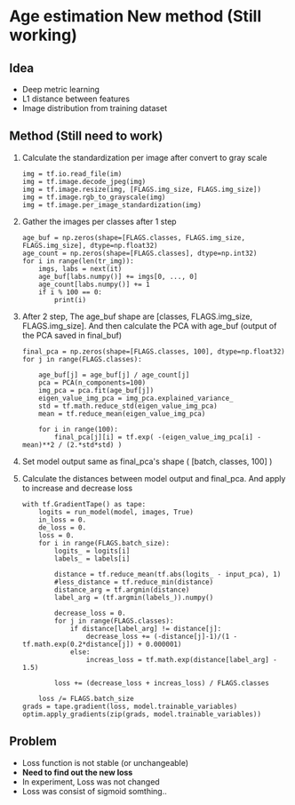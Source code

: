 # Age estimation New method (Still working)

## Idea

* Deep metric learning
* L1 distance between features
* Image distribution from training dataset

## Method (Still need to work)

 1. Calculate the standardization per image after convert to gray scale

        img = tf.io.read_file(im)
        img = tf.image.decode_jpeg(img)
        img = tf.image.resize(img, [FLAGS.img_size, FLAGS.img_size])
        img = tf.image.rgb_to_grayscale(img)
        img = tf.image.per_image_standardization(img)

 2. Gather the images per classes after 1 step

        age_buf = np.zeros(shape=[FLAGS.classes, FLAGS.img_size, FLAGS.img_size], dtype=np.float32)
        age_count = np.zeros(shape=[FLAGS.classes], dtype=np.int32)
        for i in range(len(tr_img)):
            imgs, labs = next(it)
            age_buf[labs.numpy()] += imgs[0, ..., 0]
            age_count[labs.numpy()] += 1
            if i % 100 == 0:
                print(i)

 3. After 2 step, The age_buf shape are [classes, FLAGS.img_size, FLAGS.img_size]. And then calculate the PCA with age_buf (output of the PCA saved in final_buf)

        final_pca = np.zeros(shape=[FLAGS.classes, 100], dtype=np.float32)
        for j in range(FLAGS.classes):
        
            age_buf[j] = age_buf[j] / age_count[j]
            pca = PCA(n_components=100)
            img_pca = pca.fit(age_buf[j])
            eigen_value_img_pca = img_pca.explained_variance_
            std = tf.math.reduce_std(eigen_value_img_pca)
            mean = tf.reduce_mean(eigen_value_img_pca)
        
            for i in range(100):
                final_pca[j][i] = tf.exp( -(eigen_value_img_pca[i] - mean)**2 / (2.*std*std) )

 4. Set model output same as final_pca's shape ( [batch, classes, 100] )

 5.  Calculate the distances between model output and final_pca. And apply to increase and decrease loss

         with tf.GradientTape() as tape:
             logits = run_model(model, images, True)
             in_loss = 0.
             de_loss = 0.
             loss = 0.
             for i in range(FLAGS.batch_size):
                 logits_ = logits[i]
                 labels_ = labels[i]

                 distance = tf.reduce_mean(tf.abs(logits_ - input_pca), 1)
                 #less_distance = tf.reduce_min(distance)
                 distance_arg = tf.argmin(distance)
                 label_arg = (tf.argmin(labels_)).numpy()

                 decrease_loss = 0.
                 for j in range(FLAGS.classes):
                     if distance[label_arg] != distance[j]:
                         decrease_loss += (-distance[j]-1)/(1 - tf.math.exp(0.2*distance[j]) + 0.000001)
                     else:
                         increas_loss = tf.math.exp(distance[label_arg] - 1.5)

                 loss += (decrease_loss + increas_loss) / FLAGS.classes  

             loss /= FLAGS.batch_size
         grads = tape.gradient(loss, model.trainable_variables)
         optim.apply_gradients(zip(grads, model.trainable_variables))

## Problem

* Loss function is not stable (or unchangeable)
* **Need to find out the new loss**
* In experiment, Loss was not changed
* Loss was consist of sigmoid somthing..

